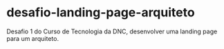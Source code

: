 # desafio-landing-page-arquiteto
Desafio 1 do Curso de Tecnologia da DNC, desenvolver uma landing page para um arquiteto.
